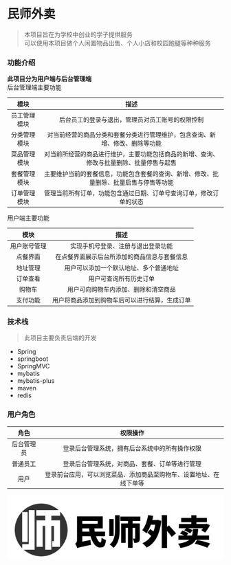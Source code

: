 
# 民师外卖
> 本项目旨在为学校中创业的学子提供服务<br/>
> 可以使用本项目做个人闲置物品出售、个人小店和校园跑腿等种种服务<br/>

### 功能介绍
**此项目分为用户端与后台管理端<br/>**
后台管理端主要功能<br/>

| 模块 | 描述 |
| :---: | :---: |
| 员工管理模块 | 后台员工的登录与退出，管理员对员工账号的权限控制 |
| 分类管理模块 | 对当前经营的商品分类和套餐分类进行管理维护，包含查询、新增、修改、删除等功能 |
| 菜品管理模块 | 对当前所经营的商品进行维护，主要功能包括商品的新增、查询、修改与批量删除、批量停售与起售 |
| 套餐管理模块 | 主要维护当前的套餐信息，功能包含套餐的查询、新增、修改、批量删除、批量启售与停售等功能 |
| 订单管理模块 | 管理当前所有订单，功能包含通过日期、订单号查询订单，修改订单的状态 |

用户端主要功能<br/>

| 模块 | 描述 |
| :----: | :----: |
| 用户账号管理 | 实现手机号登录、注册与退出登录功能 |
| 点餐界面 | 在点餐界面展示后台所添加的商品信息与套餐信息 |
| 地址管理 | 用户可以添加一个默认地址、多个普通地址 |
| 订单查看 | 用户可查询所有历史订单 |
| 购物车 | 用户可向购物车内添加、删除和清空商品 |
| 支付功能 | 用户将商品添加到购物车后可以进行结算，生成订单 |

### 技术栈
> 此项目主要负责后端的开发
- Spring
- springboot
- SpringMVC
- mybatis
- mybatis-plus
- maven
- redis
### 用户角色
| 角色 | 权限操作 |
| :---: | :---: |
| 后台管理员 | 登录后台管理系统，拥有后台系统中的所有操作权限 |
| 普通员工 | 登录后台管理系统，对商品、套餐、订单等进行管理 |
| 用户 | 登录前台应用，可以浏览菜品、添加商品至购物车、设置地址、在线下单等 |

![](./src/main/resources/backend/images/login/logo.png )